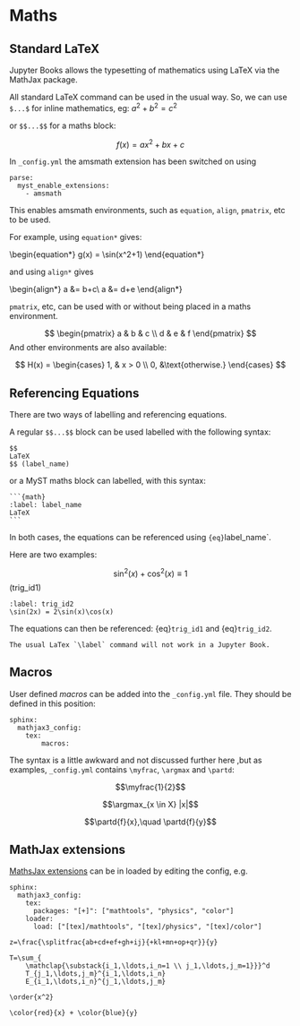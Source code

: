 # Maths

## Standard LaTeX

Jupyter Books allows the typesetting of mathematics using LaTeX via the MathJax package.

All standard LaTeX command can be used in the usual way. So, we can use `$...$` for inline mathematics, eg: $a^2+b^2=c^2$

or `$$...$$` for a maths block:

$$
  f(x) = ax^2+bx+c
$$


In `_config.yml` the amsmath extension has been switched on using

	parse:
      myst_enable_extensions:
        - amsmath


This enables amsmath environments, such as `equation`, `align`, `pmatrix`, etc to be used.

For example, using `equation*` gives:

\begin{equation*}
g(x) = \sin(x^2+1)
\end{equation*}

and using `align*` gives

\begin{align*}
a &= b+c\\
a &= d+e
\end{align*}

`pmatrix`, etc, can be used with or without being placed in a maths environment.

$$
\begin{pmatrix} a & b & c \\ d & e & f \end{pmatrix}
$$
And other environments are also available:

$$
H(x) = \begin{cases}
1, & x > 0 \\
0, &\text{otherwise.}
\end{cases}
$$


## Referencing Equations

There are two ways of labelling and referencing equations.

A regular `$$...$$` block can be used labelled with the following syntax:

	$$
	LaTeX
	$$ (label_name)

or a MyST maths block can labelled, with this syntax:

	```{math}
	:label: label_name
	LaTeX
	```

In both cases, the equations can be referenced using `{eq}`label_name`.

Here are two examples:

$$
\sin^2(x)+\cos^2(x)\equiv 1
$$ (trig_id1)

```{math}
:label: trig_id2
\sin(2x) = 2\sin(x)\cos(x) 
```

The equations can then be referenced: {eq}`trig_id1` and {eq}`trig_id2`.

```{note}
The usual LaTex `\label` command will not work in a Jupyter Book.
```

## Macros

User defined *macros* can be added into the `_config.yml` file. They should be defined in this position:

	sphinx:
	  mathjax3_config:
        tex:
	        macros:

The syntax is a little awkward and not discussed further here ,but as examples, `_config.yml` contains `\myfrac`, `\argmax` and `\partd`:

$$\myfrac{1}{2}$$  

$$\argmax_{x \in X} |x|$$
   
$$\partd{f}{x},\quad \partd{f}{y}$$


## MathJax extensions

[MathsJax extensions](https://docs.mathjax.org/en/latest/input/tex/extensions/index.html) can be in loaded by editing the config, e.g.

	sphinx:
	  mathjax3_config:
        tex:
          packages: "[+]": ["mathtools", "physics", "color"]
        loader:
          load: ["[tex]/mathtools", "[tex]/physics", "[tex]/color"]


```{math}
z=\frac{\splitfrac{ab+cd+ef+gh+ij}{+kl+mn+op+qr}}{y}
```

```{math}
T=\sum_{
    \mathclap{\substack{i_1,\ldots,i_n=1 \\ j_1,\ldots,j_m=1}}}^d
    T_{j_1,\ldots,j_m}^{i_1,\ldots,i_n}
    E_{i_1,\ldots,i_n}^{j_1,\ldots,j_m}
```

```{math}
\order{x^2}
```

```{math}
\color{red}{x} + \color{blue}{y}
```